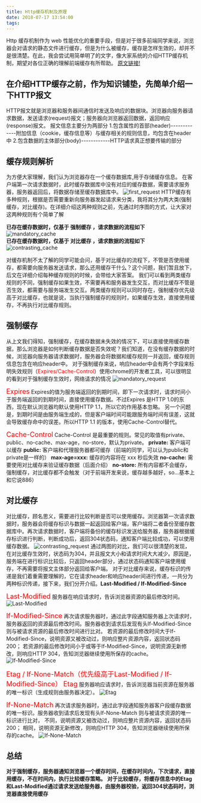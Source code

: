 ```yaml
---
title: Http缓存机制及原理
date: 2018-07-17 13:54:00
tags:
---
```


Http 缓存机制作为 web 性能优化的重要手段，但是对于很多前端同学来说，浏览器会对请求的静态文件进行缓存，但是为什么被缓存，缓存是怎样生效的，却并不是很清楚。在此，我会尝试用简单明了的文字，像大家系统的介绍HTTP缓存机制，期望对各位正确的理解前端缓存有所帮助。 [原文链接!](https://www.cnblogs.com/chenqf/p/6386163.html)
      

## 在介绍HTTP缓存之前，作为知识铺垫，先简单介绍一下HTTP报文

HTTP报文就是浏览器和服务器间通信时发送及响应的数据块。浏览器向服务器请求数据，发送请求(request)报文；服务器向浏览器返回数据，返回响应(response)报文。
报文信息主要分为两部分
1.包含属性的首部(header)-------------附加信息（cookie，缓存信息等）与缓存相关的规则信息，均包含在header中
2.包含数据的主体部分(body)------------HTTP请求真正想要传输的部分
     
## 缓存规则解析
为方便大家理解，我们认为浏览器存在一个缓存数据库,用于存储缓存信息。
在客户端第一次请求数据时，此时缓存数据库中没有对应的缓存数据，需要请求服务器，服务器返回后，将数据存储至缓存数据库中。
![first_request](/images/http/cache/first_request.png)
HTTP缓存有多种规则，根据是否需要重新向服务器发起请求来分类，我将其分为两大类(强制缓存，对比缓存)。在详细介绍这两种规则之前，先通过时序图的方式，让大家对这两种规则有个简单了解
      
**已存在缓存数据时，仅基于 强制缓存 ，请求数据的流程如下**
![mandatory_cache](/images/http/cache/mandatory_cache.png)
<br/>
**已存在缓存数据时，仅基于 对比缓存 ，请求数据的流程如下**
![contrasting_cache](/images/http/cache/contrasting_cache.png)
       
对缓存机制不太了解的同学可能会问，基于对比缓存的流程下，不管是否使用缓存，都需要向服务器发送请求，那么还用缓存干什么？这个问题，我们暂且放下，后文在详细介绍每种缓存规则的时候，会带给大家答案。
我们可以看到两类缓存规则的不同，强制缓存如果生效，不需要再和服务器发生交互，而对比缓存不管是否生效，都需要与服务端发生交互。两类缓存规则可以同时存在，强制缓存优先级高于对比缓存，也就是说，当执行强制缓存的规则时，如果缓存生效，直接使用缓存，不再执行对比缓存规则。
         

## 强制缓存
从上文我们得知，强制缓存，在缓存数据未失效的情况下，可以直接使用缓存数据，那么浏览器是如何判断缓存数据是否失效呢？我们知道，在没有缓存数据的时候，浏览器向服务器请求数据时，服务器会将数据和缓存规则一并返回，缓存规则信息包含在响应header中。
对于强制缓存来说，响应header中会有两个字段来标明失效规则（<font color=red>Expires/Cache-Control</font>）使用chrome的开发者工具，可以很明显的看到对于强制缓存生效时，网络请求的情况
![mandatory_request](/images/http/cache/mandatory_request.png)
       
<font color=red size=4>Expires</font>
Expires的值为服务端返回的到期时间，即下一次请求时，请求时间小于服务端返回的到期时间，直接使用缓存数据。不过Expires 是HTTP 1.0的东西，现在默认浏览器均默认使用HTTP 1.1，所以它的作用基本忽略。
另一个问题是，到期时间是由服务端生成的，但是客户端时间可能跟服务端时间有误差，这就会导致缓存命中的误差。所以HTTP 1.1 的版本，使用Cache-Control替代。
       
<font color=red size=4>Cache-Control</font>
Cache-Control 是最重要的规则。常见的取值有private、public、no-cache、max-age，no-store，默认为private。
**private:**        客户端可以缓存
**public:**         客户端和代理服务器都可缓存（前端的同学，可以认为public和private是一样的）
**max-age=xxx:**    缓存的内容将在 xxx 秒后失效
**no-cache:**       需要使用对比缓存来验证缓存数据（后面介绍）
**no-store:**       所有内容都不会缓存，强制缓存，对比缓存都不会触发（对于前端开发来说，缓存越多越好，so...基本上和它说886）

## 对比缓存
对比缓存，顾名思义，需要进行比较判断是否可以使用缓存。浏览器第一次请求数据时，服务器会将缓存标识与数据一起返回给客户端，客户端将二者备份至缓存数据库中。再次请求数据时，客户端将备份的缓存标识发送给服务器，服务器根据缓存标识进行判断，判断成功后，返回304状态码，通知客户端比较成功，可以使用缓存数据。
![contrasting_request](/images/http/cache/contrasting_request.png)
通过两图的对比，我们可以很清楚的发现，在对比缓存生效时，状态码为304，并且报文大小和请求时间大大减少。原因是，服务端在进行标识比较后，只返回header部分，通过状态码通知客户端使用缓存，不再需要将报文主体部分返回给客户端。
对于对比缓存来说，缓存标识的传递是我们着重需要理解的，它在请求header和响应header间进行传递，一共分为两种标识传递，接下来，我们分开介绍。**Last-Modified  /  If-Modified-Since**
        
<font color=red size=4>Last-Modified</font>
服务器在响应请求时，告诉浏览器资源的最后修改时间。
![Last-Modified](/images/http/cache/Last-Modified.png)

<font color=red size=4>If-Modified-Since</font>
再次请求服务器时，通过此字段通知服务器上次请求时，服务器返回的资源最后修改时间。服务器收到请求后发现有头If-Modified-Since 则与被请求资源的最后修改时间进行比对。
若资源的最后修改时间大于If-Modified-Since，说明资源又被改动过，则响应整片资源内容，返回状态码200；
若资源的最后修改时间小于或等于If-Modified-Since，说明资源无新修改，则响应HTTP 304，告知浏览器继续使用所保存的cache。
![If-Modified-Since](/images/http/cache/If-Modified-Since.png)

<font color=red size=4>Etag  /  If-None-Match（优先级高于Last-Modified  /  If-Modified-Since）</font>
<font color=red size=4>Etag</font>
服务器响应请求时，告诉浏览器当前资源在服务器的唯一标识（生成规则由服务器决定）。
![Etag](/images/http/cache/Etag.png)
        
<font color=red size=4>If-None-Match</font>
再次请求服务器时，通过此字段通知服务器客户段缓存数据的唯一标识。服务器收到请求后发现有头If-None-Match 则与被请求资源的唯一标识进行比对，
不同，说明资源又被改动过，则响应整片资源内容，返回状态码200；
相同，说明资源无新修改，则响应HTTP 304，告知浏览器继续使用所保存的cache。
![If-None-Match](/images/http/cache/If-None-Match.png)
       
## 总结
**对于强制缓存，服务器通知浏览器一个缓存时间，在缓存时间内，下次请求，直接用缓存，不在时间内，执行比较缓存策略。**
**对于比较缓存，将缓存信息中的Etag和Last-Modified通过请求发送给服务器，由服务器校验，返回304状态码时，浏览器直接使用缓存**
